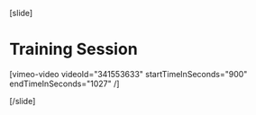 [slide]
# Training Session

[vimeo-video videoId="341553633" startTimeInSeconds="900" endTimeInSeconds="1027" /]

[/slide]